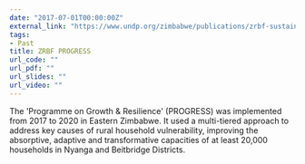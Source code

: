 ```yaml
---
date: "2017-07-01T00:00:00Z"
external_link: "https://www.undp.org/zimbabwe/publications/zrbf-sustainability-interventions"
tags:
- Past
title: ZRBF PROGRESS
url_code: ""
url_pdf: ""
url_slides: ""
url_video: ""
---
```


The 'Programme on Growth & Resilience' (PROGRESS) was implemented from 2017 to 2020 in Eastern Zimbabwe. It used a multi-tiered approach to address key causes of rural household vulnerability, improving the absorptive, adaptive and transformative capacities of at least 20,000 households in Nyanga and Beitbridge Districts.